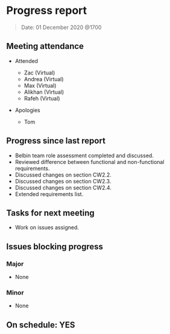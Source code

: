 <!-- File name must be Year-Month-Date.md
e.g. 2020-10-12.md -->

<!--One report per week Minimum!-->
# Progress report

> Date: 01 December 2020 @1700

<!--Names of those who attended the meeting, CSV-->
## Meeting attendance

- Attended
  - Zac (Virtual)
  - Andrea (Virtual)
  - Max (Virtual)
  - Alikhan (Virtual)
  - Rafeh (Virtual)

- Apologies
  - Tom

## Progress since last report
<!--What have you done ?-->
<!--Single line bullet point-->
- Belbin team role assessment completed and discussed.
- Reviewed difference between functional and non-functional requirements.
- Discussed changes on section CW2.2.
- Discussed changes on section CW2.3.
- Discussed changes on section CW2.4.
- Extended requirements list.

## Tasks for next meeting

<!--What will you do before the next?-->
<!--Single line bullet point-->

- Work on issues assigned.

## Issues blocking progress

### Major

- None

### Minor

- None

<!--Pick one-->
<!--## On schedule: YES-->
<!--## On schedule: NO-->

## On schedule: YES

